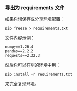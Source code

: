 ### 导出为 requirements 文件

如果你想保存或分享环境配置：

```
pip freeze > requirements.txt
```

文件内容示例：

```
numpy==1.26.4
pandas==2.2.2
requests==2.32.3
```

然后你可以在别的环境中用：

```
pip install -r requirements.txt
```

来完全复现环境。